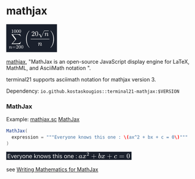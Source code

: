 # mathjax
![MathJax](images/mathjax/mathjaxbig.png)

[mathjax](https://docs.mathjax.org/en/latest/), "MathJax is an open-source JavaScript display engine for LaTeX, MathML, and AsciiMath notation ".

terminal21 supports asciimath notation for mathjax version 3.

Dependency: `io.github.kostaskougios::terminal21-mathjax:$VERSION`

### MathJax

Example: [mathjax.sc](../example-scripts/mathjax.sc) [MathJax](../end-to-end-tests/src/main/scala/tests/MathJaxComponents.scala)

```scala
MathJax(
  expression = """Everyone knows this one : \(ax^2 + bx + c = 0\)"""
)
```
![MathJax](images/mathjax/mathjax.png)

see [Writing Mathematics for MathJax](https://docs.mathjax.org/en/latest/basic/mathematics.html)